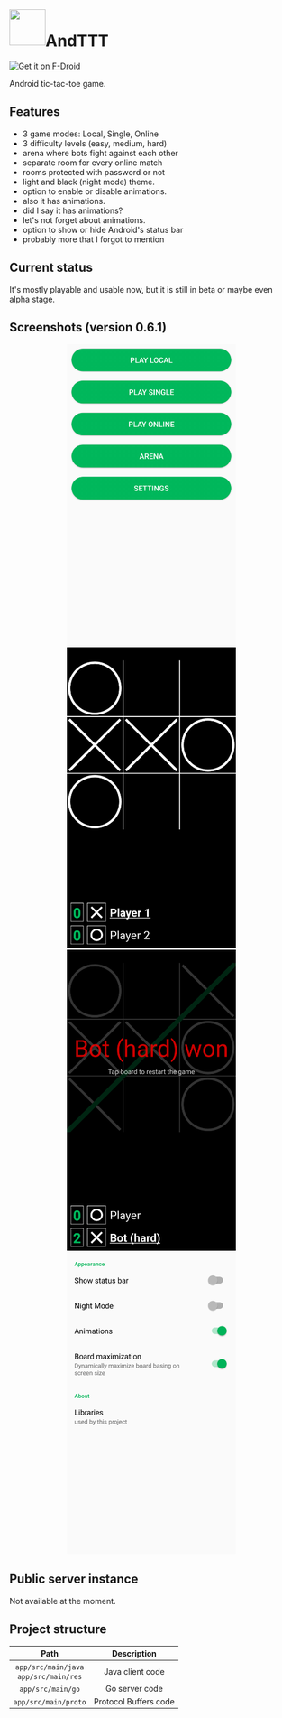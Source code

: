 <img align="left" width="64" height="64" src="app/src/main/ic_launcher-web.png">
<h1>AndTTT</h1>

[<img src="https://fdroid.gitlab.io/artwork/badge/get-it-on.png"
    alt="Get it on F-Droid"
    height="80">](https://f-droid.org/packages/com.github.dawidd6.andttt/)

Android tic-tac-toe game.

## Features

- 3 game modes: Local, Single, Online
- 3 difficulty levels (easy, medium, hard)
- arena where bots fight against each other
- separate room for every online match
- rooms protected with password or not
- light and black (night mode) theme.
- option to enable or disable animations.
- also it has animations.
- did I say it has animations?
- let's not forget about animations.
- option to show or hide Android's status bar
- probably more that I forgot to mention

## Current status

It's mostly playable and usable now, but it is still in beta or maybe even alpha stage.

## Screenshots (version 0.6.1)

<p align="center">
<img src="fastlane/metadata/android/en-US/images/phoneScreenshots/1.png" width=300>
<img src="fastlane/metadata/android/en-US/images/phoneScreenshots/2.png" width=300>
<img src="fastlane/metadata/android/en-US/images/phoneScreenshots/3.png" width=300>
<img src="fastlane/metadata/android/en-US/images/phoneScreenshots/4.png" width=300>
</p>

## Public server instance

Not available at the moment.

## Project structure

| Path | Description |
|:----:|:-----------:|
| `app/src/main/java`<br>`app/src/main/res` | Java client code |
| `app/src/main/go` | Go server code |
| `app/src/main/proto` | Protocol Buffers code |
